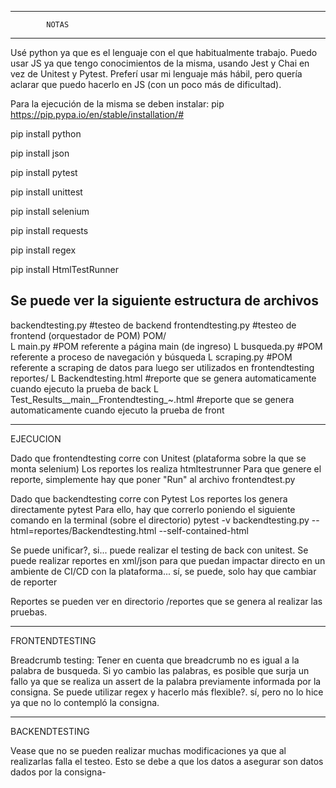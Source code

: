 ----------------------------------------------------
            NOTAS
----------------------------------------------------

Usé python ya que es el lenguaje con el que habitualmente trabajo. Puedo usar JS ya que tengo conocimientos de la misma, usando Jest y Chai en vez de Unitest y Pytest. Preferí usar mi lenguaje más hábil, pero quería aclarar que puedo hacerlo en JS (con un poco más de dificultad).

Para la ejecución de la misma se deben instalar:
pip https://pip.pypa.io/en/stable/installation/#

pip install python

pip install json

pip install pytest

pip install unittest

pip install selenium

pip install requests

pip install regex

pip install HtmlTestRunner


Se puede ver la siguiente estructura de archivos
----------------------------------------------------

backendtesting.py      #testeo de backend
frontendtesting.py     #testeo de frontend (orquestador de POM)
POM/                   
   L main.py           #POM referente a página main (de ingreso)
   L busqueda.py       #POM referente a proceso de navegación y búsqueda
   L scraping.py       #POM referente a scraping de datos para luego ser utilizados en frontendtesting
reportes/
       L Backendtesting.html                              #reporte que se genera automaticamente cuando ejecuto la prueba de back
       L Test_Results__main__Frontendtesting_~.html       #reporte que se genera automaticamente cuando ejecuto la prueba de front


----------------------------------------------------
EJECUCION

Dado que frontendtesting corre con Unitest (plataforma sobre la que se monta selenium)
Los reportes los realiza htmltestrunner
Para que genere el reporte, simplemente hay que poner "Run" al archivo frontendtest.py

Dado que backendtesting corre con Pytest
Los reportes los genera directamente pytest
Para ello, hay que correrlo poniendo el siguiente comando en la terminal (sobre el directorio)
pytest -v backendtesting.py --html=reportes/Backendtesting.html --self-contained-html

Se puede unificar?, si... puede realizar el testing de back con unitest.
Se puede realizar reportes en xml/json para que puedan impactar directo en un ambiente de CI/CD con la plataforma... sí, se puede, solo hay que cambiar de reporter

Reportes se pueden ver en directorio /reportes que se genera al realizar las pruebas.


----------------------------------------------------
FRONTENDTESTING

Breadcrumb testing: Tener en cuenta que breadcrumb no es igual a la palabra de busqueda.
Si yo cambio las palabras, es posible que surja un fallo ya que se realiza un assert de la palabra previamente informada por la consigna.
Se puede utilizar regex y hacerlo más flexible?. sí, pero no lo hice ya que no lo contempló la consigna.


----------------------------------------------------
BACKENDTESTING

Vease que no se pueden realizar muchas modificaciones ya que al realizarlas falla el testeo.
Esto se debe a que los datos a asegurar son datos dados por la consigna-
